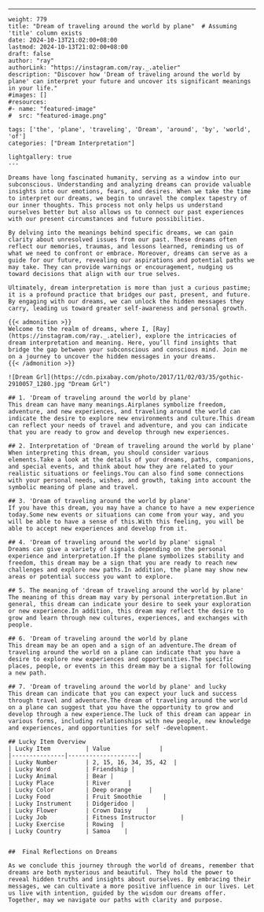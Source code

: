 ---
    weight: 779
    title: "Dream of traveling around the world by plane"  # Assuming 'title' column exists
    date: 2024-10-13T21:02:00+08:00
    lastmod: 2024-10-13T21:02:00+08:00
    draft: false
    author: "ray"
    authorLink: "https://instagram.com/ray._.atelier"
    description: "Discover how 'Dream of traveling around the world by plane' can interpret your future and uncover its significant meanings in your life."
    #images: []
    #resources:
    #- name: "featured-image"
    #  src: "featured-image.png"
    
    tags: ['the', 'plane', 'traveling', 'Dream', 'around', 'by', 'world', 'of']
    categories: ["Dream Interpretation"]
    
    lightgallery: true
    ---
    
    Dreams have long fascinated humanity, serving as a window into our subconscious. Understanding and analyzing dreams can provide valuable insights into our emotions, fears, and desires. When we take the time to interpret our dreams, we begin to unravel the complex tapestry of our inner thoughts. This process not only helps us understand ourselves better but also allows us to connect our past experiences with our present circumstances and future possibilities.
    
    By delving into the meanings behind specific dreams, we can gain clarity about unresolved issues from our past. These dreams often reflect our memories, traumas, and lessons learned, reminding us of what we need to confront or embrace. Moreover, dreams can serve as a guide for our future, revealing our aspirations and potential paths we may take. They can provide warnings or encouragement, nudging us toward decisions that align with our true selves.
    
    Ultimately, dream interpretation is more than just a curious pastime; it is a profound practice that bridges our past, present, and future. By engaging with our dreams, we can unlock the hidden messages they carry, leading us toward greater self-awareness and personal growth.
    
    {{< admonition >}}
    Welcome to the realm of dreams, where I, [Ray](https://instagram.com/ray._.atelier), explore the intricacies of dream interpretation and meaning. Here, you’ll find insights that bridge the gap between your subconscious and conscious mind. Join me on a journey to uncover the hidden messages in your dreams.
    {{< /admonition >}}
    
    ![Dream Grl](https://cdn.pixabay.com/photo/2017/11/02/03/35/gothic-2910057_1280.jpg "Dream Grl")
    
    ## 1. 'Dream of traveling around the world by plane'
    This dream can have many meanings.Airplanes symbolize freedom, adventure, and new experiences, and traveling around the world can indicate the desire to explore new environments and culture.This dream can reflect your needs of travel and adventure, and you can indicate that you are ready to grow and develop through new experiences.
    
    ## 2. Interpretation of 'Dream of traveling around the world by plane'
    When interpreting this dream, you should consider various elements.Take a look at the details of your dreams, paths, companions, and special events, and think about how they are related to your realistic situations or feelings.You can also find some connections with your personal needs, wishes, and growth, taking into account the symbolic meaning of plane and travel.
    
    ## 3. 'Dream of traveling around the world by plane'
    If you have this dream, you may have a chance to have a new experience today.Some new events or situations can come from your way, and you will be able to have a sense of this.With this feeling, you will be able to accept new experiences and develop from it.
    
    ## 4. 'Dream of traveling around the world by plane' signal '
    Dreams can give a variety of signals depending on the personal experience and interpretation.If the plane symbolizes stability and freedom, this dream may be a sign that you are ready to reach new challenges and explore new paths.In addition, the plane may show new areas or potential success you want to explore.
    
    ## 5. The meaning of 'dream of traveling around the world by plane'
    The meaning of this dream may vary by personal interpretation.But in general, this dream can indicate your desire to seek your exploration or new experience.In addition, this dream may reflect the desire to grow and learn through new cultures, experiences, and exchanges with people.
    
    ## 6. 'Dream of traveling around the world by plane
    This dream may be an open and a sign of an adventure.The dream of traveling around the world on a plane can indicate that you have a desire to explore new experiences and opportunities.The specific places, people, or events in this dream may be a signal for following a new path.
    
    ## 7. 'Dream of traveling around the world by plane' and lucky
    This dream can indicate that you can expect your luck and success through travel and adventure.The dream of traveling around the world on a plane can suggest that you have the opportunity to grow and develop through a new experience.The luck of this dream can appear in various forms, including relationships with new people, new knowledge and experiences, and opportunities for self -development.
    
    ## Lucky Item Overview
    | Lucky Item          | Value              |
    |---------------|--------------------|
    | Lucky Number        | 2, 15, 16, 34, 35, 42  |
    | Lucky Word          | Friendship |
    | Lucky Animal        | Bear |
    | Lucky Place         | River     |
    | Lucky Color         | Deep orange     |
    | Lucky Food          | Fruit Smoothie      |
    | Lucky Instrument    | Didgeridoo |
    | Lucky Flower        | Crown Daisy    |
    | Lucky Job           | Fitness Instructor       |
    | Lucky Exercise      | Rowing  |
    | Lucky Country       | Samoa    |
    
    
    ##  Final Reflections on Dreams
    
    As we conclude this journey through the world of dreams, remember that dreams are both mysterious and beautiful. They hold the power to reveal hidden truths and insights about ourselves. By embracing their messages, we can cultivate a more positive influence in our lives. Let us live with intention, guided by the wisdom our dreams offer. Together, may we navigate our paths with clarity and purpose.
    